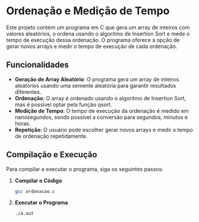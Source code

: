 # Ordenação e Medição de Tempo

Este projeto contém um programa em C que gera um array de inteiros com valores aleatórios, o ordena usando o algoritmo de Insertion Sort e mede o tempo de execução dessa ordenação. O programa oferece a opção de gerar novos arrays e medir o tempo de execução de cada ordenação.

## Funcionalidades

- **Geração de Array Aleatório**: O programa gera um array de inteiros aleatórios usando uma semente aleatória para garantir resultados diferentes.
- **Ordenação**: O array é ordenado usando o algoritmo de Insertion Sort, mas é possível optar pela função qsort.
- **Medição de Tempo**: O tempo de execução da ordenação é medido em nanosegundos, sendo possível a conversão para segundos, minutos e horas.
- **Repetição**: O usuário pode escolher gerar novos arrays e medir o tempo de ordenação repetidamente.

## Compilação e Execução

Para compilar e executar o programa, siga os seguintes passos:

1. **Compilar o Código**
   ```bash
   gcc ordenacao.c
2. **Executar o Programa**
   ```bash
   ./a.out
   ```
